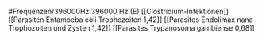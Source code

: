 #Frequenzen/396000Hz
396000 Hz (E)
[[Clostridium-Infektionen]]
[[Parasiten Entamoeba coli Trophozoiten 1,42]]
[[Parasites Endolimax nana Trophozoiten und Zysten 1,42]]
[[Parasites Trypanosoma gambiense 0,68]]